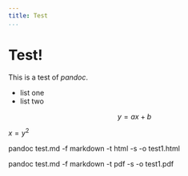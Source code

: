 ```yaml
---
title: Test
...
```


# Test!

This is a test of *pandoc*.

- list one
- list two

$$ y =ax+b$$

$x = y^2$

pandoc test.md -f markdown -t html -s -o test1.html

pandoc test.md -f markdown -t pdf -s -o test1.pdf
